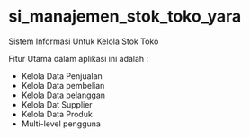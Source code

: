 # si_manajemen_stok_toko_yara
Sistem Informasi Untuk Kelola Stok Toko

Fitur Utama dalam aplikasi ini adalah :
- Kelola Data Penjualan
- Kelola Data pembelian
- Kelola Data pelanggan
- Kelola Dat Supplier
- Kelola Data Produk
- Multi-level pengguna
